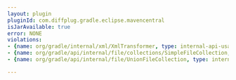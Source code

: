 ```yaml
---
layout: plugin
pluginId: com.diffplug.gradle.eclipse.mavencentral
isJarAvailable: true
error: NONE
violations:
- {name: org/gradle/internal/xml/XmlTransformer, type: internal-api-usage}
- {name: org/gradle/api/internal/file/collections/SimpleFileCollection, type: internal-api-usage}
- {name: org/gradle/api/internal/file/UnionFileCollection, type: internal-api-usage}

---
```

